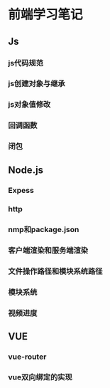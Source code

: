 # 前端学习笔记
## Js

### js代码规范

### js创建对象与继承

### js对象值修改

### 回调函数

### 闭包

## Node.js

### Expess

### http

### nmp和package.json

### 客户端渲染和服务端渲染

### 文件操作路径和模块系统路径

### 模块系统

### 视频进度

## VUE

### vue-router

### vue双向绑定的实现

